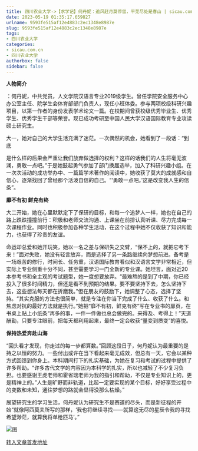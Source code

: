 ```yaml
---
title: 四川农业大学->【求学记】何丹妮：追风赶月莫停留，平芜尽处是春山 | sicau.com.cn
date: 2023-05-19 01:35:17.659827
urlname: 9593fe515af12e4883c2ec1348e8987e
slug: 9593fe515af12e4883c2ec1348e8987e
tags: 
- 四川农业大学
categories:
- sicau.com.cn
- 四川农业大学
authorbox: false
sidebar: false
---
```

**人物简介**

：何丹妮，中共党员，人文学院汉语言专业2019级学生。曾任学院安全服务中心办公室主任、院学生会体育部部门负责人，现任小班体委。参与两项校级科研兴趣项目，以第一作者的身份发表学术论文一篇。在校期间曾获校级优秀毕业生、优秀学生、优秀学生干部等荣誉。现已成功考研至中国人民大学汉语国际教育专业攻读硕士研究生。

大一，她对自己的大学生活充满了迷茫。一次偶然的机会，她看到了一段话：“到底
<!--more-->
是什么样的后果会严重让我们放弃做选择的权利？这样的话我们的人生将毫无波澜，勇敢一点吧。”于是她鼓起勇气参加了部门换届选举，加入了科研兴趣小组。在一次次活动的成功举办中、一篇篇学术著作的阅读中，她收获了莫大的成就感和自信心，逐渐找回了曾经那个活泼自信的自己。“‘勇敢一点吧。’这是改变我人生的信条”。

**靡不有初 鲜克有终**  

大二开始，她在心里默默定下了保研的目标，和每一个追梦人一样，她也在自己的路上跌跌撞撞前行：积极和老师交流沟通、上课坐在前排认真听课、尽力完成每一次课程作业。同时也积极参加各种学生活动，在这个过程中她不仅收获了知识和能力，也获得了珍贵的友谊。

命运却总爱和她开玩笑，她以一名之差与保研失之交臂，“保不上的，就把它考下来！”面对失败，她没有轻言放弃，而是选择了另一条路继续向梦想前进。备考是一场艰苦的修行，时间长、任务重，汉语国际教育看似和汉语言文学非常相近，但实际上专业侧重十分不同，甚至需要学习一门全新的专业课。她坦言，面对近20本参考书和全主观的考试题型，她一度想要放弃。“最难熬的是到了中期，你已经投入了很多时间精力，但还是看不到预期的结果。要不要坚持下去，怎么坚持下去，这些想法每天都在折磨我。”但在朋友的鼓励下，她调整了心态，选择了坚持。“其实克服的方法也很简单，就是专注在你当下完成了什么、收获了什么。和焦虑对抗的最好方法就是执行。”她把“靡不有初，鲜克有终”写在专业书的扉页，在书桌上贴上小纸条“再多的事，一件一件做也总会做完的。来得及、考得上！”天道酬勤，只要专注眼前，把每天都利用起来，最终一定会收获“量变到质变”的喜悦。

**保持热爱奔赴山海**

“回头看才发现，你走过的每一步都算数。”回顾这段日子，何丹妮认为最重要的是持之以恒的努力。一些付出或许在当下看起来毫无成效，但总有一天，它会以某种方式回馈到你身上。本科期间打下的扎实基础，为她在复习和考试的过程中提供了许多帮助。“许多古代文学的内容因为本科学的扎实，所以也减轻了不少复习负担。也要感谢王虎老师和霍省瑞老师为我的指引和帮助，不仅是专业知识上的，更是精神上的。”人生是旷野而非轨道，比起一定要实现的某个目标，好好享受过程中的变数和未知，通往梦想的路就会显得没那么枯燥。”

展望研究生的学习生活，何丹妮认为研究生不是赛道的尽头，而是新征程的开始“就像阿西莫夫所写的那样，‘我也将继续寻找——就算这无尽的星辰令我的寻找希望渺茫，就算我将单枪匹马’。”

![图](https://news.sicau.edu.cn/__local/A/CF/80/C836F6C5833091B2966C6379949_799F76BC_B296C.jpg)

[转入文章首发地址](https://news.sicau.edu.cn/info/1078/72250.htm)